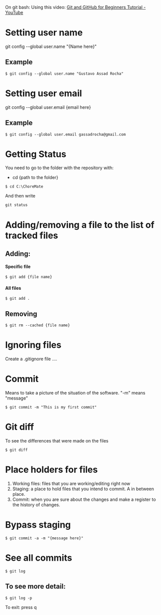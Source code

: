 On git bash:
Using this video: [Git and GitHub for Beginners Tutorial - YouTube](https://www.youtube.com/watch?v=tRZGeaHPoaw&t=2428s)
# Setting user name
git config --global user.name "{Name here}"
## Example
```
$ git config --global user.name "Gustavo Assad Rocha" 
```

# Setting user email
git config --global user.email {email here}
## Example
```
$ git config --global user.email gassadrocha@gmail.com
```

# Getting Status
You need to go to the folder with the repository with:
- cd {path to the folder}
```
$ cd C:\ChoreMate
```
And then write 
```
git status
```

# Adding/removing a file to the list of tracked files
## Adding:
#### Specific file
```
$ git add {file name}
```
#### All files
```
$ git add .
```

## Removing
```
$ git rm --cached {file name}
```

# Ignoring files
Create a .gitignore file ....

# Commit
Means to take a picture of the situation of the software.
"-m" means  "message"
```
$ git commit -m "This is my first commit"
```


# Git diff
To see the differences that were made on the files
```
$ git diff 
```


# Place holders for files
1. Working files: files that you are working/editing right now
2. Staging: a place to hold files that you intend to commit. A in between place. 
3. Commit: when you are sure about the changes and make a register to the history of changes.

# Bypass staging
```
$ git commit -a -m "{message here}"
```

# See all commits
```
$ git log
```
## To see more detail:
```
$ git log -p
```
To exit: press q

